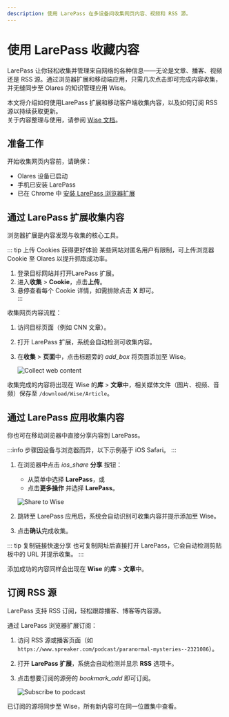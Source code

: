 ```yaml
---
description: 使用 LarePass 在多设备间收集网页内容、视频和 RSS 源。
---
```


# 使用 LarePass 收藏内容

LarePass 让你轻松收集并管理来自网络的各种信息——无论是文章、播客、视频还是 RSS 源。通过浏览器扩展和移动端应用，只需几次点击即可完成内容收集，并无缝同步至 Olares 的知识管理应用 Wise。

本文将介绍如何使用LarePass 扩展和移动客户端收集内容，以及如何订阅 RSS 源以持续获取更新。  
关于内容整理与使用，请参阅 [Wise 文档](../olares/wise/)。

## 准备工作

开始收集网页内容前，请确保：

- Olares 设备已启动  
- 手机已安装 LarePass  
- 已在 Chrome 中 [安装 LarePass 浏览器扩展](index.md#安装-larepass-浏览器扩展)

## 通过 LarePass 扩展收集内容

浏览器扩展是内容发现与收集的核心工具。  

::: tip 上传 Cookies 获得更好体验
某些网站对匿名用户有限制，可上传浏览器 Cookie 至 Olares 以提升抓取成功率。

1. 登录目标网站并打开LarePass 扩展。  
2. 进入**收集** > **Cookie**，点击**上传**。  
3. 悬停查看每个 Cookie 详情，如需排除点击 **X** 即可。  
:::

收集网页内容流程：

1. 访问目标页面（例如 CNN 文章）。  
2. 打开 LarePass 扩展，系统会自动检测可收集内容。  
3. 在**收集** > **页面**中，点击标题旁的 <i class="material-symbols-outlined">add_box</i> 将页面添加至 Wise。  

   ![Collect web content](/images/manual/tutorials/wise-collect-web-content.png#bordered)

收集完成的内容将出现在 Wise 的**库** > **文章**中，相关媒体文件（图片、视频、音频）保存至 `/download/Wise/Article`。

## 通过 LarePass 应用收集内容

你也可在移动浏览器中直接分享内容到 LarePass。

:::info
步骤因设备与浏览器而异，以下示例基于 iOS Safari。
:::

1. 在浏览器中点击 <i class="material-symbols-outlined">ios_share</i> **分享** 按钮：  
   - 从菜单中选择 **LarePass**，或  
   - 点击**更多操作** 并选择 **LarePass**。  

   ![Share to Wise](/images/manual/tutorials/wise-add-articles-via-share.png#bordered)

2. 跳转至 LarePass 应用后，系统会自动识别可收集内容并提示添加至 Wise。  
3. 点击**确认**完成收集。  

::: tip 复制链接快速分享
也可复制网址后直接打开 LarePass，它会自动检测剪贴板中的 URL 并提示收集。
:::

添加成功的内容同样会出现在 **Wise** 的**库** > **文章**中。

## 订阅 RSS 源

LarePass 支持 RSS 订阅，轻松跟踪播客、博客等内容源。

通过 LarePass 浏览器扩展订阅：

1. 访问 RSS 源或播客页面（如 `https://www.spreaker.com/podcast/paranormal-mysteries--2321086`）。  
2. 打开 **LarePass 扩展**，系统会自动检测并显示 **RSS** 选项卡。  
3. 点击想要订阅的源旁的 <i class="material-symbols-outlined">bookmark_add</i> 即可订阅。  

   ![Subscribe to podcast](/images/manual/tutorials/wise-sub-podcast.png#bordered)

已订阅的源将同步至 Wise，所有新内容可在同一位置集中查看。
```
